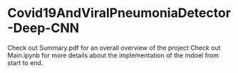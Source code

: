 # Covid19AndViralPneumoniaDetector-Deep-CNN

Check out Summary.pdf for an overall overview of the project
Check out Main.ipynb for more details about the implementation of the mdoel from start to end.

